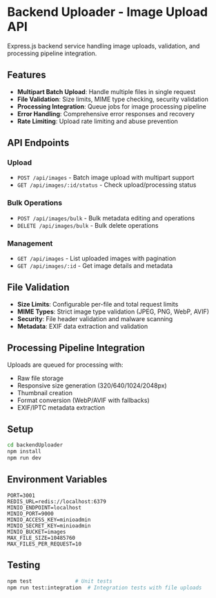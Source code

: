 # Backend Uploader - Image Upload API

Express.js backend service handling image uploads, validation, and processing pipeline integration.

## Features

- **Multipart Batch Upload**: Handle multiple files in single request
- **File Validation**: Size limits, MIME type checking, security validation
- **Processing Integration**: Queue jobs for image processing pipeline
- **Error Handling**: Comprehensive error responses and recovery
- **Rate Limiting**: Upload rate limiting and abuse prevention

## API Endpoints

### Upload
- `POST /api/images` - Batch image upload with multipart support
- `GET /api/images/:id/status` - Check upload/processing status

### Bulk Operations
- `POST /api/images/bulk` - Bulk metadata editing and operations
- `DELETE /api/images/bulk` - Bulk delete operations

### Management
- `GET /api/images` - List uploaded images with pagination
- `GET /api/images/:id` - Get image details and metadata

## File Validation

- **Size Limits**: Configurable per-file and total request limits
- **MIME Types**: Strict image type validation (JPEG, PNG, WebP, AVIF)
- **Security**: File header validation and malware scanning
- **Metadata**: EXIF data extraction and validation

## Processing Pipeline Integration

Uploads are queued for processing with:
- Raw file storage
- Responsive size generation (320/640/1024/2048px)
- Thumbnail creation
- Format conversion (WebP/AVIF with fallbacks)
- EXIF/IPTC metadata extraction

## Setup

```bash
cd backendUploader
npm install
npm run dev
```

## Environment Variables

```env
PORT=3001
REDIS_URL=redis://localhost:6379
MINIO_ENDPOINT=localhost
MINIO_PORT=9000
MINIO_ACCESS_KEY=minioadmin
MINIO_SECRET_KEY=minioadmin
MINIO_BUCKET=images
MAX_FILE_SIZE=10485760
MAX_FILES_PER_REQUEST=10
```

## Testing

```bash
npm test              # Unit tests
npm run test:integration  # Integration tests with file uploads
```
